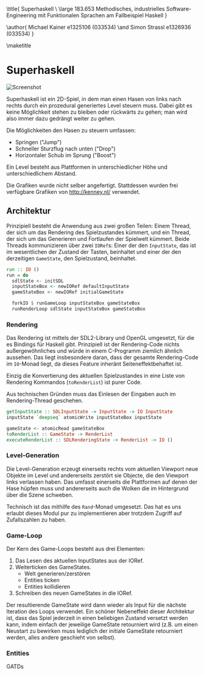\title{
Superhaskell \\
\large 183.653 Methodisches, industrielles Software-Engineering mit Funktionalen Sprachen am Fallbeispiel Haskell
}

\author{
Michael Kainer e1325106 (033534)
\and
Simon Strassl e1326936 (033534)
}

\maketitle

# Superhaskell

![Screenshot](screen.png)

Superhaskell ist ein 2D-Spiel, in dem man einen Hasen von links nach rechts
durch ein prozedural generiertes Level steuern muss. Dabei gibt es keine
Möglichkeit stehen zu bleiben oder rückwärts zu gehen; man wird also immer
dazu gedrängt weiter zu gehen.

Die Möglichkeiten den Hasen zu steuern umfassen:

- Springen ("Jump")
- Schneller Sturzflug nach unten ("Drop")
- Horizontaler Schub im Sprung ("Boost")

Ein Level besteht aus Plattformen in unterschiedlicher Höhe und
unterschiedlichem Abstand.

Die Grafiken wurde nicht selber angefertigt. Stattdessen wurden frei verfügbare
Grafiken von http://kenney.nl/ verwendet.

## Architektur

Prinzipiell besteht die Anwendung aus zwei großen Teilen: Einem Thread, der sich
um das Rendering des Spielzustandes kümmert, und ein Thread, der sich um das
Generieren und Fortlaufen der Spielwelt kümmert. Beide Threads kommunizieren
über zwei `IORef`s: Einer der den `InputState`, das ist im wesentlichen der
Zustand der Tasten, beinhaltet und einer der den derzeitigen `GameState`, den
Spielzustand, beinhaltet.

```haskell
run :: IO ()
run = do
  sdlState <- initSDL
  inputStateBox <- newIORef defaultInputState
  gameStateBox <- newIORef initialGameState

  forkIO $ runGameLoop inputStateBox gameStateBox
  runRenderLoop sdlState inputStateBox gameStateBox
```

### Rendering

Das Rendering ist mittels der SDL2-Library und OpenGL umgesetzt, für die es Bindings für
Haskell gibt. Prinzipiell ist der Rendering-Code nichts außergewöhnliches und
würde in einem C-Programm ziemlich ähnlich aussehen. Das liegt insbesondere
daran, dass der gesamte Rendering-Code im `IO`-Monad liegt, da dieses Feature
inheränt Seiteneffektbehaftet ist.

Einzig die Konvertierung des aktuellen Spielzustandes in eine Liste von
Rendering Kommandos (`toRenderList`) ist purer Code.

Aus technischen Gründen muss das Einlesen der Eingaben auch im Rendering-Thread
geschehen.

```haskell
getInputState :: SDLInputState -> InputState -> IO InputState
inputState `deepseq` atomicWrite inputStateBox inputState

gameState <- atomicRead gameStateBox
toRenderList :: GameState -> RenderList
executeRenderList :: SDLRenderingState -> RenderList -> IO ()
```

### Level-Generation

Die Level-Generation erzeugt einerseits rechts vom aktuellen Viewport neue
Objekte im Level und andererseits zerstört sie Objecte, die den Viewport
links verlassen haben. Das umfasst einerseits die Plattformen auf denen der Hase
hüpfen muss und andererseits auch die Wolken die im Hintergrund über die Szene
schweben.

Technisch ist das mithilfe des `Rand`-Monad umgesetzt. Das hat es uns erlaubt
dieses Modul pur zu implementieren aber trotzdem Zugriff auf Zufallszahlen
zu haben.

### Game-Loop

Der Kern des Game-Loops besteht aus drei Elementen:

1. Das Lesen des aktuellen InputStates aus der IORef.
2. Weiterticken des GameStates.
    * Welt generieren/zerstören
    * Entities ticken
    * Entities kollidieren
3. Schreiben des neuen GameStates in die IORef.

Der resultierende GameState wird dann wieder als Input für die nächste Iteration des Loops verwendet.
Ein schöner Nebeneffekt dieser Architektur ist, dass das Spiel jederzeit in einen beliebigen Zustand versetzt werden kann, indem einfach der jeweilige GameState retourniert wird (z.B. um einen Neustart zu bewirken muss lediglich der initiale GameState retourniert werden, alles andere geschieht von selbst).

### Entities

GATDs
